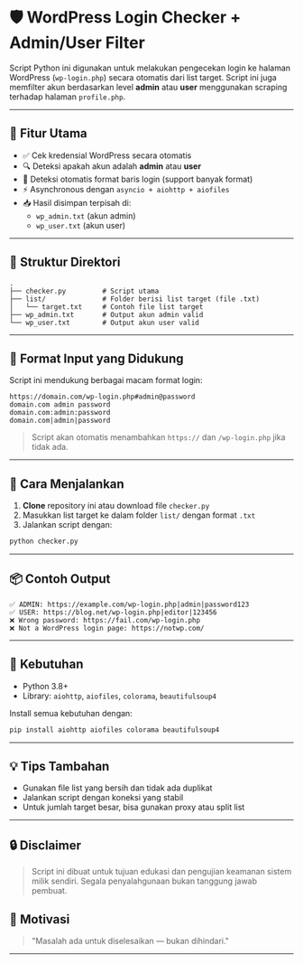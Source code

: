 # 🛡️ WordPress Login Checker + Admin/User Filter

Script Python ini digunakan untuk melakukan pengecekan login ke halaman WordPress (`wp-login.php`) secara otomatis dari list target. Script ini juga memfilter akun berdasarkan level **admin** atau **user** menggunakan scraping terhadap halaman `profile.php`.

---

## 🎯 Fitur Utama

- ✅ Cek kredensial WordPress secara otomatis
- 🔍 Deteksi apakah akun adalah **admin** atau **user**
- 🧠 Deteksi otomatis format baris login (support banyak format)
- ⚡ Asynchronous dengan `asyncio + aiohttp + aiofiles`
- 📥 Hasil disimpan terpisah di:
  - `wp_admin.txt` (akun admin)
  - `wp_user.txt` (akun user)

---

## 📁 Struktur Direktori

```
.
├── checker.py         # Script utama
├── list/              # Folder berisi list target (file .txt)
│   └── target.txt     # Contoh file list target
├── wp_admin.txt       # Output akun admin valid
└── wp_user.txt        # Output akun user valid
```

---

## 📝 Format Input yang Didukung

Script ini mendukung berbagai macam format login:

```
https://domain.com/wp-login.php#admin@password
domain.com admin password
domain.com:admin:password
domain.com|admin|password
```

> Script akan otomatis menambahkan `https://` dan `/wp-login.php` jika tidak ada.

---

## 🚀 Cara Menjalankan

1. **Clone** repository ini atau download file `checker.py`
2. Masukkan list target ke dalam folder `list/` dengan format `.txt`
3. Jalankan script dengan:

```bash
python checker.py
```

---

## 📦 Contoh Output

```
✅ ADMIN: https://example.com/wp-login.php|admin|password123
✅ USER: https://blog.net/wp-login.php|editor|123456
❌ Wrong password: https://fail.com/wp-login.php
❌ Not a WordPress login page: https://notwp.com/
```

---

## 📌 Kebutuhan

- Python 3.8+
- Library: `aiohttp`, `aiofiles`, `colorama`, `beautifulsoup4`
  
Install semua kebutuhan dengan:

```bash
pip install aiohttp aiofiles colorama beautifulsoup4
```

---

## 💡 Tips Tambahan

- Gunakan file list yang bersih dan tidak ada duplikat
- Jalankan script dengan koneksi yang stabil
- Untuk jumlah target besar, bisa gunakan proxy atau split list

---

## 🔒 Disclaimer

> Script ini dibuat untuk tujuan edukasi dan pengujian keamanan sistem milik sendiri. Segala penyalahgunaan bukan tanggung jawab pembuat.


## 🧠 Motivasi

> "Masalah ada untuk diselesaikan — bukan dihindari."

---

